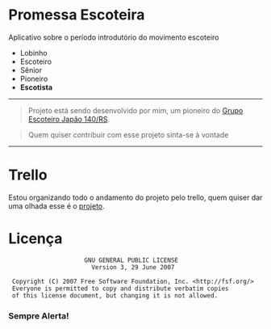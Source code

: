 # Promessa Escoteira
Aplicativo sobre o período introdutório do movimento escoteiro

* Lobinho
* Escoteiro
* Sênior
* Pioneiro
* **Escotista**

-------
>Projeto está sendo desenvolvido por mim, um pioneiro do [Grupo Escoteiro Japão 140/RS](https://fb.me/gejpao).

>Quem quiser contribuir com esse projeto sinta-se à vontade

-------

# Trello
Estou organizando todo o andamento do projeto pelo trello, quem quiser dar uma olhada esse é o [projeto](https://trello.com/b/qXhI87JZ/app-promessa).

# Licença
```
                     GNU GENERAL PUBLIC LICENSE
                       Version 3, 29 June 2007

 Copyright (C) 2007 Free Software Foundation, Inc. <http://fsf.org/>
 Everyone is permitted to copy and distribute verbatim copies
 of this license document, but changing it is not allowed.
 ```

### Sempre Alerta!
